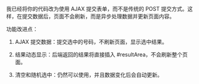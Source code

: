 我已经将你的代码改为使用 AJAX 提交表单，而不是传统的 POST 提交方式。这样，在提交数据后，页面不会刷新，而是异步处理数据并更新页面内容。

功能改进点：

1. AJAX 提交数据：提交选中的号码，不刷新页面，显示选中结果。


2. 结果动态显示：后端返回的结果将直接插入 #resultArea，不会刷新整个页面。


3. 清空和随机选中：仍然可以使用，并且数据变化后会自动更新。
